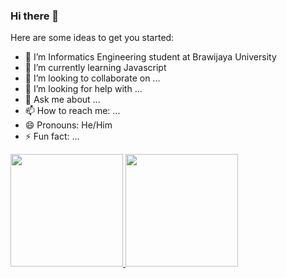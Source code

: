 ### Hi there 👋

Here are some ideas to get you started:

- 🔭 I’m Informatics Engineering student at Brawijaya University
- 🌱 I’m currently learning Javascript
- 👯 I’m looking to collaborate on ...
- 🤔 I’m looking for help with ...
- 💬 Ask me about ...
- 📫 How to reach me: ...
- 😄 Pronouns: He/Him
- ⚡ Fun fact: ...

<p align="left">
<a href="https://github.com/mimam-h">
  <img height="180em" src="https://github-readme-stats-eight-theta.vercel.app/api?username=mimam-h&show_icons=true&theme=algolia&include_all_commits=true&count_private=true"/>
  <img height="180em" src="https://github-readme-stats-eight-theta.vercel.app/api/top-langs/?username=mimam-h&layout=compact&langs_count=8&theme=algolia"/>
</a>
</p>
